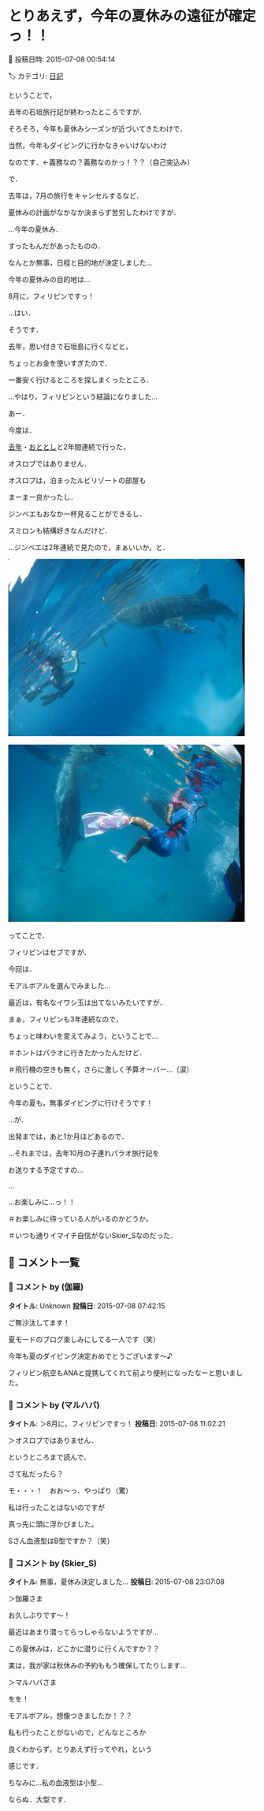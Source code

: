 # とりあえず，今年の夏休みの遠征が確定っ！！

📅 投稿日時: 2015-07-08 00:54:14

🏷️ カテゴリ: [日記](cc4b5682fb7b8b144980957a978653fb0.md)

ということで，


去年の石垣旅行記が終わったところですが．





そろそろ，今年も夏休みシーズンが近づいてきたわけで．


当然，今年もダイビングに行かなきゃいけないわけ


なのです．←義務なの？義務なのかっ！？？（自己突込み）





で．


去年は，7月の旅行をキャンセルするなど．


夏休みの計画がなかなか決まらず苦労したわけですが．





…今年の夏休み．


すったもんだがあったものの．


なんとか無事，日程と目的地が決定しました…





今年の夏休みの目的地は…


8月に，フィリピンですっ！





…はい．


そうです．


去年，思い付きで石垣島に行くなどと，


ちょっとお金を使いすぎたので．


一番安く行けるところを探しまくったところ．


…やはり，フィリピンという結論になりました…





あー．


今度は．


[去年](eba00449a8604d46409c23a754543fd68.md)・[おととし](e946f9cbcad9050ce70aebf646512efaa.md)と2年間連続で行った，


オスロブではありません．





オスロブは，泊まったルビリゾートの部屋も


まーまー良かったし．


ジンベエもおなか一杯見ることができるし．


スミロンも結構好きなんだけど．





…ジンベエは2年連続で見たので，まぁいいか，と．




![8d66597ac9fa79f0cf02ce73ef9379fb.jpg](images/8d66597ac9fa79f0cf02ce73ef9379fb.jpg)









![9da904d7654ce60bc653534e0ebb4e41.jpg](images/9da904d7654ce60bc653534e0ebb4e41.jpg)







ってことで．


フィリピンはセブですが．


今回は．


モアルボアルを選んでみました…





最近は，有名なイワシ玉は出てないみたいですが．


まぁ，フィリピンも3年連続なので，


ちょっと味わいを変えてみよう，ということで…





＃ホントはパラオに行きたかったんだけど．


＃飛行機の空きも無く，さらに激しく予算オーバー…（涙）





ということで．


今年の夏も，無事ダイビングに行けそうです！





…が．


出発までは，あと1か月ほどあるので．


…それまでは，去年10月の子連れパラオ旅行記を


お送りする予定ですの…


…


…お楽しみに…っ！！





＃お楽しみに待っている人がいるのかどうか，


＃いつも通りイマイチ自信がないSkier_Sなのだった．

## 💬 コメント一覧

### 💬 コメント by (伽羅)
**タイトル**: Unknown
**投稿日**: 2015-07-08 07:42:15

ご無沙汰してます！

夏モードのブログ楽しみにしてる一人です（笑）

今年も夏のダイビング決定おめでとうございます～♪

フィリピン航空もANAと提携してくれて前より便利になったなーと思いました。

### 💬 コメント by (マルハバ)
**タイトル**: ＞8月に，フィリピンですっ！
**投稿日**: 2015-07-08 11:02:21

＞オスロブではありません．



というところまで読んで、

さて私だったら？



モ・・・！　おお～っ、やっぱり（驚）



私は行ったことはないのですが

真っ先に頭に浮かびました。



Sさん血液型はB型ですか？（笑）

### 💬 コメント by (Skier_S)
**タイトル**: 無事，夏休み決定しました…
**投稿日**: 2015-07-08 23:07:08

＞伽羅さま

お久しぶりです～！

最近はあまり潜ってらっしゃらないようですが…

この夏休みは，どこかに潜りに行くんですか？？

実は，我が家は秋休みの予約ももう確保してたりします…



＞マルハバさま

をを！

モアルボアル，想像つきましたか！？？

私も行ったことがないので，どんなところか

良くわからず，とりあえず行ってやれ，という

感じです．



ちなみに…私の血液型は小型…

ならぬ．大型です．

